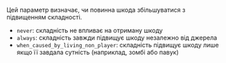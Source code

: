 Цей параметр визначає, чи повинна шкода збільшуватися з підвищенням складності.

- `never`: складність не впливає на отриману шкоду
- `always`: складність завжди підвищує шкоду незалежно від джерела
- `when_caused_by_living_non_player`: складність підвищує шкоду лише якщо її завдала сутність (наприклад, зомбі або павук)
